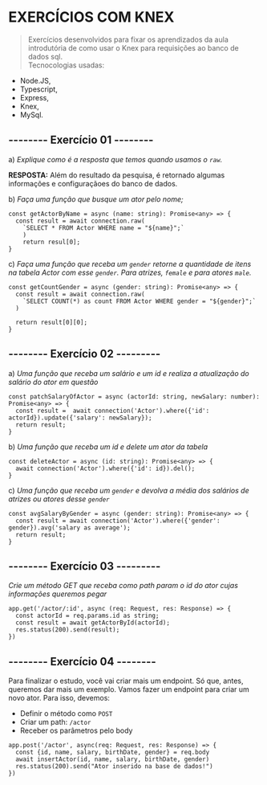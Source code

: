 # EXERCÍCIOS COM KNEX

> Exercícios desenvolvidos para fixar os aprendizados da aula introdutória de como usar o Knex para requisições ao banco de dados sql. <br>
> Tecnocologias usadas: 
- Node.JS, 
- Typescript, 
- Express, 
- Knex, 
- MySql.

## -------- Exercício 01 --------

a) *Explique como é a resposta que temos quando usamos o `raw`.* 

**RESPOSTA:** Além do resultado da pesquisa, é retornado algumas informações e configuraçãoes do banco de dados.

b) *Faça uma função que busque um ator pelo nome;*

```
const getActorByName = async (name: string): Promise<any> => {
  const result = await connection.raw(
    `SELECT * FROM Actor WHERE name = "${name}";`
    )
    return resul[0];
}
```

c) *Faça uma função que receba um `gender` retorne a quantidade de itens na tabela Actor com esse `gender`. Para atrizes, `female` e para atores `male`.*

```
const getCountGender = async (gender: string): Promise<any> => {
  const result = await connection.raw(
    `SELECT COUNT(*) as count FROM Actor WHERE gender = "${gender}";`
  )
  
  return result[0][0];
}
```

## -------- Exercício 02 ---------

a) *Uma função que receba um salário e um id e realiza a atualização do salário do ator em questão*

```
const patchSalaryOfActor = async (actorId: string, newSalary: number): Promise<any> => {
  const result =  await connection('Actor').where({'id': actorId}).update({'salary': newSalary});
  return result;
}
```

b) *Uma função que receba um id e delete um ator da tabela*

```
const deleteActor = async (id: string): Promise<any> => {
  await connection('Actor').where({'id': id}).del();
}
```

c) *Uma função que receba um `gender` e devolva a média dos salários de atrizes ou atores desse `gender`*

```
const avgSalaryByGender = async (gender: string): Promise<any> => {
  const result = await connection('Actor').where({'gender': gender}).avg('salary as average');
  return result;
}
```

## -------- Exercício 03 ---------

*Crie um método GET que receba como path param o id do ator cujas informações queremos pegar*

```
app.get('/actor/:id', async (req: Request, res: Response) => {
  const actorId = req.params.id as string;
  const result = await getActorById(actorId);
  res.status(200).send(result);
})
```

## -------- Exercício 04 --------

Para finalizar o estudo, você vai criar mais um endpoint. Só que, antes, queremos dar mais um exemplo. Vamos fazer um endpoint para criar um novo ator. Para isso, devemos:

- Definir o método como `POST`
- Criar um path: `/actor`
- Receber os parâmetros pelo body

```
app.post('/actor', async(req: Request, res: Response) => {
  const {id, name, salary, birthDate, gender} = req.body
  await insertActor(id, name, salary, birthDate, gender)
  res.status(200).send("Ator inserido na base de dados!")
})
```

